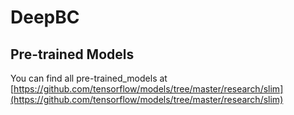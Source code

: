 # DeepBC

## Pre-trained Models

You can find all pre-trained_models at [https://github.com/tensorflow/models/tree/master/research/slim](https://github.com/tensorflow/models/tree/master/research/slim)